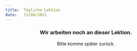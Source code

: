 ```yaml
---
title:  Tägliche Lektion
date:   13/08/2021
---
```


### <center>Wir arbeiten noch an dieser Lektion.</center>
<center>Bitte komme später zurück.</center>
